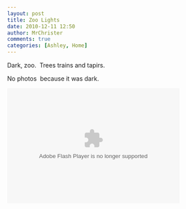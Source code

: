 ```yaml
---
layout: post
title: Zoo Lights
date: 2010-12-11 12:50
author: MrChrister
comments: true
categories: [Ashley, Home]
---
```

<p>Dark, zoo.  Trees trains and tapirs.</p>  <p>No photos  because it was dark.</p>  <p><embed type="application/x-shockwave-flash" src="http://picasaweb.google.com/s/c/bin/slideshow.swf" width="400" height="267" flashvars="host=picasaweb.google.com&amp;hl=en_US&amp;feat=flashalbum&amp;RGB=0x000000&amp;feed=http%3A%2F%2Fpicasaweb.google.com%2Fdata%2Ffeed%2Fapi%2Fuser%2Fwyseguys%2Falbumid%2F5555030406761334193%3Falt%3Drss%26kind%3Dphoto%26authkey%3DGv1sRgCLffoLishJPiJQ%26hl%3Den_US" pluginspage="http://www.macromedia.com/go/getflashplayer" /></p>

